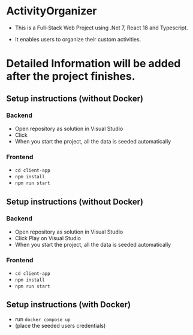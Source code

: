 # ActivityOrganizer
- This is a Full-Stack Web Project using .Net 7, React 18 and Typescript. 

- It enables users to organize their custom activities.  

# Detailed Information will be added after the project finishes.

## Setup instructions (without Docker)

### Backend

- Open repository as solution in Visual Studio
- Click
- When you start the project, all the data is seeded automatically

### Frontend

- `cd client-app`
- `npm install`
- `npm run start`

## Setup instructions (without Docker)

### Backend

- Open repository as solution in Visual Studio
- Click Play on Visual Studio
- When you start the project, all the data is seeded automatically

### Frontend

- `cd client-app`
- `npm install`
- `npm run start`

## Setup instructions (with Docker)

- run `docker compose up`
- (place the seeded users credentials)